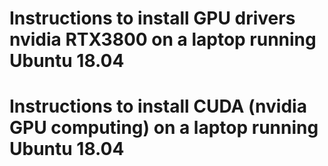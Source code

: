 # Instructions to install GPU drivers nvidia RTX3800 on a laptop running Ubuntu 18.04


# Instructions to install CUDA (nvidia GPU computing) on a laptop running Ubuntu 18.04
